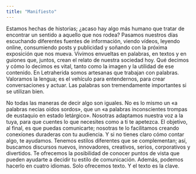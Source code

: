 ```yaml
---
title: "Manifiesto"
---
```


Estamos hechas de historias; ¿acaso hay algo más humano que tratar de encontrar un sentido a aquello que nos rodea? Pasamos nuestros días escuchando diferentes fuentes de información, viendo vídeos, leyendo online, consumiendo posts y publicidad y soñando con la próxima exposición que nos mueva. Vivimos envueltas en palabras, en textos y en guiones que, juntos, crean el relato de nuestra sociedad hoy. Qué decimos y cómo lo decimos es vital, tanto como la imagen y la utilidad de ese contenido. En Letraherida somos artesanas que trabajan con palabras. Valoramos la lengua; es el vehículo para entendernos, para crear conversaciones y actuar. Las palabras son tremendamente importantes si se utilizan bien.

No todas las maneras de decir algo son iguales. No es lo mismo un «a palabras necias oídos sordos», que un «a palabras inconscientes trompas de eustaquio en estado letárgico».
Nosotras adaptamos nuestra voz a la tuya, para que cuentes lo que necesites como a ti te apetezca. El objetivo, al final, es que puedas comunicarte; nosotras te lo facilitamos creando conexiones duraderas con tu audiencia. Y si no tienes claro cómo contar algo, te ayudamos. Tenemos estilos diferentes que se complementan;  así, buscamos discursos nuevos, innovadores, creativos, serios, corporativos y divertidos. Te ofrecemos la posibilidad de conocer puntos de vista que pueden ayudarte a decidir tu estilo de comunicación. Además, podemos hacerlo en cuatro idiomas. 
Solo ofrecemos texto. Y el texto es la clave.
